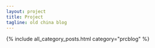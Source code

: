 ```yaml
---
layout: project
title: Project
tagline: old china blog
---
```


{% include all_category_posts.html category="prcblog" %}
